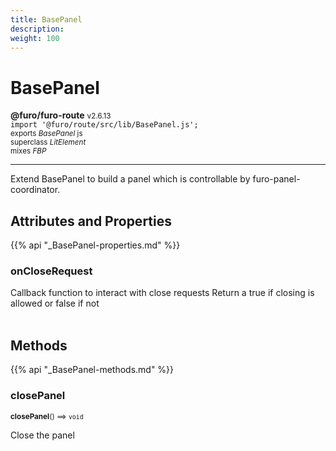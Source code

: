 ```yaml
---
title: BasePanel
description: 
weight: 100
---
```


# BasePanel

**@furo/furo-route** <small>v2.6.13</small>
<br>`import '@furo/route/src/lib/BasePanel.js';`<small>
<br>exports *BasePanel* js
<br>superclass *LitElement*
<br> mixes *FBP*</small>


****

Extend BasePanel to build a panel which is controllable by furo-panel-coordinator.

## Attributes and Properties
{{% api "_BasePanel-properties.md" %}}




### **onCloseRequest**
</small>

Callback function to interact with close requests
Return a true if closing is allowed or false if not
<br><br>



## Methods
{{% api "_BasePanel-methods.md" %}}


### **closePanel**
<small>**closePanel**() ⟹ `void`</small>

Close the panel

<br><br>


